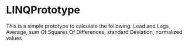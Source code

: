 # LINQPrototype
This is a simple prototype to  calculate the following: 
Lead and Lags,
Average,
sum Of Squares Of Differences,
standard Deviation,
normalized values
